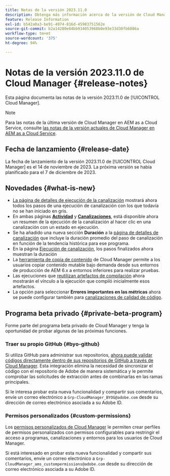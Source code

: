 ```yaml
---
title: Notas de la versión 2023.11.0
description: Obtenga más información acerca de la versión de Cloud Manager 2023.11.0.
feature: Release Information
exl-id: b542a0a3-be91-4974-816d-45983751562e
source-git-commit: b2a14280e84bb934053968b0e93e33d30fb6086a
workflow-type: tm+mt
source-wordcount: '375'
ht-degree: 94%

---
```


# Notas de la versión 2023.11.0 de Cloud Manager {#release-notes}

Esta página documenta las notas de la versión 2023.11.0 de [!UICONTROL Cloud Manager].

>[!NOTE]
>
>Para las notas de la última versión de Cloud Manager en AEM as a Cloud Service, consulte [las notas de la versión actuales de Cloud Manager en AEM as a Cloud Service](https://experienceleague.adobe.com/es/docs/experience-manager-cloud-service/content/release-notes/cloud-manager/current).

## Fecha de lanzamiento {#release-date}

La fecha de lanzamiento de la versión 2023.11.0 de [!UICONTROL Cloud Manager] es el 14 de noviembre de 2023. La próxima versión se había planificado para el 7 de diciembre de 2023.

## Novedades {#what-is-new}

* [La página de detalles de ejecución de la canalización](/help/using/managing-pipelines.md#view-details) mostrará ahora todos los pasos de una ejecución de canalización con los que todavía no se han iniciado en gris.
* En ambas páginas **[Actividad](/help/using/managing-pipelines.md#activity)** y **[Canalizaciones](/help/using/managing-pipelines.md#pipelines)**, está disponible ahora un resumen de la ejecución de la canalización al hacer clic en una canalización con un estado en ejecución.
* Se ha añadido una nueva sección **Duración** a la [página de detalles de canalización](/help/using/managing-pipelines.md#view-details) que incluye la duración promedio del paso de canalización en función de la tendencia histórica para ese programa.
* En la página [Ejecución de canalización](/help/using/managing-pipelines.md#activity-window), los pasos finalizados ahora muestran la duración
* La [herramienta de copia de contenido](/help/using/content-copy.md) de Cloud Manager permite a los usuarios copiar contenido mutable bajo demanda desde sus entornos de producción de AEM 6.x a entornos inferiores para realizar pruebas.
* Las ejecuciones que [reutilizan artefactos de compilación](/help/getting-started/project-setup.md#build-artifact-reuse) ahora mostrarán el vínculo a la ejecución que compiló inicialmente esos artefactos.
* La opción para seleccionar **Errores importantes en las métricas** ahora se puede configurar también para [canalizaciones de calidad de código](/help/using/non-production-pipelines.md).

## Programa beta privado {#private-beta-program}

Forme parte del programa beta privado de Cloud Manager y tenga la oportunidad de probar algunas de las próximas funciones.

### Traer su propio GitHub {#byo-github}

Si utiliza GitHub para administrar sus repositorios, [ahora puede validar códigos directamente dentro de sus repositorios de GitHub a través de Cloud Manager](/help/managing-code/private-repositories.md). Esta integración elimina la necesidad de sincronizar el código con el repositorio de Adobe de manera sistemática y le permite comprobar las solicitudes de extracción antes de combinarlas en las ramas principales. 

Si le interesa probar esta nueva funcionalidad y compartir sus comentarios, envíe un correo electrónico a `Grp-CloudManager_BYOG@adobe.com` desde su dirección de correo electrónico asociada a su Adobe ID.

### Permisos personalizados {#custom-permissions}

Los [permisos personalizados de Cloud Manager](/help/using/custom-permissions.md) le permiten crear perfiles de permisos personalizados con permisos configurables para restringir el acceso a programas, canalizaciones y entornos para los usuarios de Cloud Manager.

Si está interesado en probar esta nueva funcionalidad y compartir sus comentarios, envíe un correo electrónico a `Grp-CloudManager_ams_custompermissions@adobe.com` desde su dirección de correo electrónico asociada a su Adobe ID.
